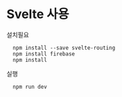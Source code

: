 # Svelte 사용
설치필요
```
  npm install --save svelte-routing
  npm install firebase
  npm install 
```
실행
```
  npm run dev
```
